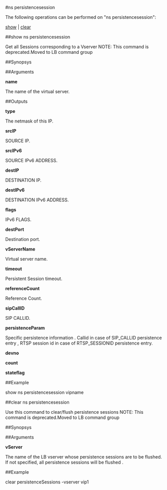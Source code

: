 #ns persistencesession

The following operations can be performed on "ns persistencesession":


[show](#show-ns-persistencesession) | [clear](#clear-ns-persistencesession)

##show ns persistencesession

Get all Sessions corresponding to a Vserver NOTE: This command is deprecated.Moved to LB command group


##Synopsys




##Arguments

<b>name</b>
The name of the virtual server.



##Outputs

<b>type</b>
The netmask of this IP.

<b>srcIP</b>
SOURCE IP.

<b>srcIPv6</b>
SOURCE IPv6 ADDRESS.

<b>destIP</b>
DESTINATION IP.

<b>destIPv6</b>
DESTINATION IPv6 ADDRESS.

<b>flags</b>
IPv6 FLAGS.

<b>destPort</b>
Destination port.

<b>vServerName</b>
Virtual server name.

<b>timeout</b>
Persistent Session timeout.

<b>referenceCount</b>
Reference Count.

<b>sipCallID</b>
SIP CALLID.

<b>persistenceParam</b>
Specific persistence information . Callid in case of SIP_CALLID persistence entry , RTSP session id in case of RTSP_SESSIONID persistence entry.

<b>devno</b>

<b>count</b>

<b>stateflag</b>



##Example

show ns persistencesession vipname

##clear ns persistencesession

Use this command to clear/flush persistence sessions NOTE: This command is deprecated.Moved to LB command group


##Synopsys




##Arguments

<b>vServer</b>
The name of the LB vserver whose persistence sessions are to be flushed. If not specified, all persistence sessions will be flushed .



##Example

clear persistenceSessions -vserver vip1

